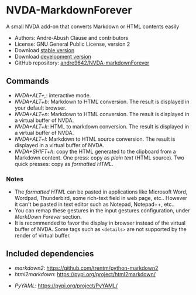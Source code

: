 # NVDA-MarkdownForever
A small NVDA add-on that converts Markdown or HTML contents easily

* Authors: André-Abush Clause and contributors
* License: GNU General Public License, version 2
* Download [stable version][1]
* Download [development version][2]
* GitHub repository: [andre9642/NVDA-markdownForever][3]

## Commands
- *NVDA+ALT+,*: interactive mode.
- *NVDA+ALT+b*: Markdown to HTML conversion. The result is displayed in your default browser.
- *NVDA+ALT+n*: Markdown to HTML conversion. The result is displayed in a virtual buffer of NVDA.
- *NVDA+ALT+k*: HTML to markdown conversion. The result is displayed in a virtual buffer of NVDA.
- *NVDA+ALT+l*: Markdown to HTML source conversion. The result is displayed in a virtual buffer of NVDA.
- *NVDA+SHIFT+h*: copy the HTML generated to the clipboard from a Markdown content. One press: copy as *plain text* (HTML source). Two quick presses: copy as *formatted HTML*.

### Notes

* The *formatted HTML* can be pasted in applications like Microsoft Word, Wordpad, Thunderbird, some rich-text field in web page, etc.. 
  However it can't be pasted in text editor such as Notepad, Notepad++, etc..
* You can remap these gestures in the input gestures configuration, under _MarkDown Forever_ section.
* It is recommended to favor the display in browser instead of the virtual buffer of NVDA.
  Some tags such as `<details>` are not supported by the render of virtual buffer.

## Included dependencies
- *markdown2*: <https://github.com/trentm/python-markdown2>
- *html2markdown*: <https://pypi.org/project/html2markdown/>
* *PyYAML*: <https://pypi.org/project/PyYAML/>

[1]: https://andreabc.net/projects/NVDA_addons/MarkdownForever/latest
[2]: https://andreabc.net/projects/NVDA_addons/MarkdownForever/latest?channel=dev
[3]: https://github.com/Andre9642/nvda-markdownForever
